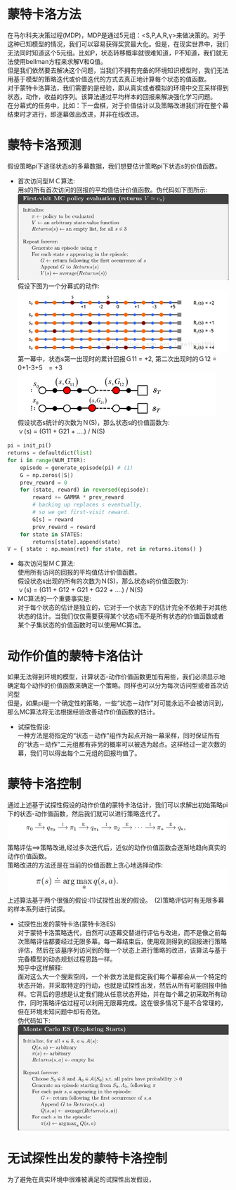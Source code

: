 蒙特卡洛方法
==========
在马尔科夫决策过程(MDP)，MDP是通过5元组：<S,P,A,R,γ>来做决策的。对于这种已知模型的情况，我们可以容易获得奖赏最大化。但是，在现实世界中，我们无法同时知道这个5元组。比如P，状态转移概率就很难知道，P不知道，我们就无法使用bellman方程来求解V和Q值。<br>
但是我们依然要去解决这个问题，当我们不拥有完备的环境知识模型时，我们无法用基于模型的策略迭代或价值迭代的方式去真正地计算每个状态的值函数。<br>
对于蒙特卡洛算法，我们需要的是经验，即从真实或者模拟的环境中交互采样得到状态，动作，收益的序列。该算法通过平均样本的回报来解决强化学习问题。<br>
在分幕式的任务中，比如：下一盘棋，对于价值估计以及策略改进我们将在整个幕结束时才进行，即逐幕做出改进，并非在线改进。<br>

# 蒙特卡洛预测
假设策略pi下途径状态s的多幕数据，我们想要估计策略pi下状态s的价值函数。<br>
* 首次访问型ＭＣ算法:<br>
用s的所有首次访问的回报的平均值估计价值函数。伪代码如下图所示:<br>
![first_visit](https://github.com/MA-JIE/Reinforcement-Learning-MJ/blob/master/%E8%92%99%E7%89%B9%E5%8D%A1%E6%B4%9B%E6%96%B9%E6%B3%95/img/first_visit.png) <br>
假设下图为一个分幕式的动作:<br>
![mc_prediction](https://github.com/MA-JIE/Reinforcement-Learning-MJ/blob/master/%E8%92%99%E7%89%B9%E5%8D%A1%E6%B4%9B%E6%96%B9%E6%B3%95/img/mc_prediction.png)  <br>
第一幕中，状态s第一出现时的累计回报Ｇ11 = +2, 第二次出现时的Ｇ12 = 0+1-3+5　= +3 <br>
![mc_prediction2](https://github.com/MA-JIE/Reinforcement-Learning-MJ/blob/master/%E8%92%99%E7%89%B9%E5%8D%A1%E6%B4%9B%E6%96%B9%E6%B3%95/img/mc_prediction2.png) <br>
假设状态s统计的次数为Ｎ(S)，那么状态s的价值函数为:<br>
ｖ(s) = (G11 + G21 + ....) / N(S) <br>
``` python
pi = init_pi()
returns = defaultdict(list)
for i in range(NUM_ITER):
    episode = generate_episode(pi) # (1)
    G = np.zeros(|S|)
    prev_reward = 0
    for (state, reward) in reversed(episode):
        reward += GAMMA * prev_reward
        # backing up replaces s eventually,
        # so we get first-visit reward.
        G[s] = reward
        prev_reward = reward
    for state in STATES:
        returns[state].append(state)
V = { state : np.mean(ret) for state, ret in returns.items() }
```
* 每次访问型ＭＣ算法:<br>
使用所有访问的回报的平均值估计价值函数。<br>
假设状态s出现的所有的次数为Ｎ(S)，那么状态s的价值函数为:<br>
ｖ(s) = (G11 + G12 + G21 + G22 + ....) / N(S) <br>
* MC算法的一个重要事实是:<br>
对于每个状态的估计是独立的，它对于一个状态下的估计完全不依赖于对其他状态的估计。当我们仅仅需要获得某个状态s而不是所有状态的价值函数或者某个子集状态的价值函数时可以使用MC算法。<br>

# 动作价值的蒙特卡洛估计
如果无法得到环境的模型，计算状态-动作价值函数更加有用些，我们必须显示地确定每个动作的价值函数来确定一个策略。同样也可以分为每次访问型或者首次访问型<br>
但是，如果pi是一个确定性的策略，一些“状态－动作”对可能永远不会被访问到，那么MC算法将无法根据经验改善动作价值函数的估计。<br>
* 试探性假设:<br>
一种方法是将指定的“状态－动作”组作为起点开始一幕采样，同时保证所有的“状态－动作”二元组都有非另的概率可以被选为起点。这样经过一定次数的幕，我们可以得出每个二元组的回报均值了。<br>
# 蒙特卡洛控制
通过上述基于试探性假设的动作价值的蒙特卡洛估计，我们可以求解出初始策略pi下的状态-动作值函数，然后我们就可以进行策略迭代了。<br>
![mc_control](https://github.com/MA-JIE/Reinforcement-Learning-MJ/blob/master/%E8%92%99%E7%89%B9%E5%8D%A1%E6%B4%9B%E6%96%B9%E6%B3%95/img/mc_control.png)<br>
策略评估==>策略改进,经过多次迭代后，近似的动作价值函数会逐渐地趋向真实的动作价值函数。<br>
策略改进的方法还是在当前的价值函数上贪心地选择动作:<br>
![mc_tanxin](https://github.com/MA-JIE/Reinforcement-Learning-MJ/blob/master/%E8%92%99%E7%89%B9%E5%8D%A1%E6%B4%9B%E6%96%B9%E6%B3%95/img/tanxin.png)<br>
上述算法基于两个很强的假设:(1)试探性出发的假设。　(2)策略评估时有无限多幕的样本系列进行试探。<br>
* 试探性出发的蒙特卡洛(蒙特卡洛ES)<br>
对于蒙特卡洛策略迭代，自然可以逐幕交替进行评估与改进，而不是像之前每次策略评估都要经过无限多幕。每一幕结束后，使用观测得到的回报进行策略评估，然后在该墓序列访问到的每一个状态上进行策略的改进，该算法与基于完备模型的动态规划过程思路一样。<br>
知乎中这样解释:<br>
面对这么大一个搜索空间，一个补救方法是假定我们每个幕都会从一个特定的状态开始，并采取特定的行动，也就是试探性出发，然后从所有可能回报中抽样。它背后的思想是认定我们能从任意状态开始，并在每个幕之初采取所有动作，同时策略评估过程可以利用无限幕完成。这在很多情况下是不合常理的，但在环境未知问题中却有奇效。<br>
伪代码如下:<br>
![mc_es](https://github.com/MA-JIE/Reinforcement-Learning-MJ/blob/master/%E8%92%99%E7%89%B9%E5%8D%A1%E6%B4%9B%E6%96%B9%E6%B3%95/img/mc_es.png)<br>

# 无试探性出发的蒙特卡洛控制
为了避免在真实环境中很难被满足的试探性出发假设，
